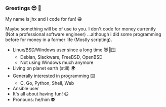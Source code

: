 ### Greetings 😎 👋

My name is jhx and i code for fun! 😀

Maybe something will be of use to you. I don't code for money currently (Not a professional software engineer) ...although i did some programming before for money in a former life (Mostly scripting).

- Linux/BSD/Windows user since a long time 😈🐧🪟
    - Debian, Slackware, FreeBSD, OpenBSD
    - Not using Windows much anymore
- Living on planet earth (still) 🌍
- Generally interested in programming ⌨️
    - C, Go, Python, Shell, Web 
- Ansible user 
- It's all about having fun! 😃
- Pronouns: he/him 👽
